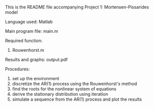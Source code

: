 This is the README file accompanying Project 1: Mortensen-Pissarides model

Language used: 
  Matlab

Main program file:
  main.m

Required function:
  1. Rouwenhorst.m

Results and graphs: 
  output.pdf


Procedures:
  1. set up the environment
  2. discretize the AR(1) process using the Rouwenhorst's method
  3. find the roots for the nonlinear system of equations
  4. derive the stationary distribution using iteration
  5. simulate a sequence from the AR(1) process and plot the results
